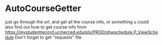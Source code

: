 # AutoCourseGetter
just go through the url, and get all the course info, or something
u could also find out how to get course info from https://mystudentrecord.ucmerced.edu/pls/PROD/xhwschedule.P_ViewSchedule
Don't forget to get "requests" file
